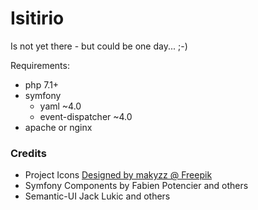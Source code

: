 # Isitirio

Is not yet there - but could be one day... ;-)

Requirements:
 * php 7.1+
 * symfony 
   * yaml ~4.0
   * event-dispatcher ~4.0
 * apache or nginx
 
 
### Credits

 * Project Icons [Designed by makyzz @ Freepik](https://www.freepik.com/free-vector/set-of-web-and-technology-development-icons_1063690.htm)
 * Symfony Components by Fabien Potencier and others
 * Semantic-UI Jack Lukic and others
